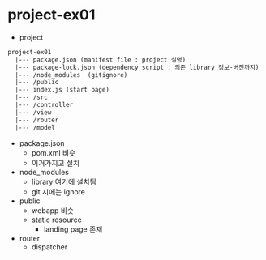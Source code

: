 # project-ex01

* project
```txt
project-ex01
  |--- package.json (manifest file : project 설명)
  |--- package-lock.json (dependency script : 의존 library 정보-버전까지)
  |--- /node_modules  (gitignore)
  |--- /public 
  |--- index.js (start page)
  |--- /src
  |--- /controller
  |--- /view
  |--- /router
  |--- /model
```
* package.json 
    * pom.xml 비슷
    * 이거가지고 설치
* node_modules
    * library 여기에 설치됨
    * git 시에는 ignore
* public
    * webapp 비슷 
    * static resource
        * landing page 존재
* router
    * dispatcher
